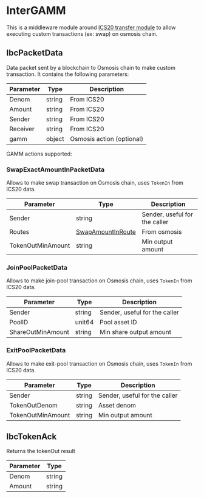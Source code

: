 # InterGAMM

This is a middleware module around [ICS20 transfer module](https://github.com/cosmos/ibc-go/tree/v2.0.3/modules/apps/transfer) to allow executing custom transactions (ex: swap) on osmosis chain.

## IbcPacketData

Data packet sent by a blockchain to Osmosis chain to make custom transaction. It contains the following parameters:

| Parameter      | Type      |              Description                          |
| -------------- | --------- | ------------------------------------------------- |
| Denom          | string    | From ICS20                                        | 
| Amount         | string    | From ICS20                                        | 
| Sender         | string    | From ICS20                                        |
| Receiver       | string    | From ICS20                                        |
| gamm           | object    | Osmosis action (optional)                         |

GAMM actions supported: 

### SwapExactAmountInPacketData

Allows to make swap transaction on Osmosis chain, uses `TokenIn` from ICS20 data.

| Parameter         | Type          |              Description                          |
| ----------------- | ------------- | ------------------------------------------------- |
| Sender            | string        | Sender, useful for the caller                     |
| Routes            | [SwapAmountInRoute](https://github.com/osmosis-labs/osmosis/blob/v6.2.0/proto/osmosis/gamm/v1beta1/tx.proto#L81)  | From osmosis                                      |
| TokenOutMinAmount | string        | Min output amount                                 |


### JoinPoolPacketData

Allows to make join-pool transaction on Osmosis chain, uses `TokenIn` from ICS20 data.

| Parameter         | Type     |              Description                          |
| ----------------- | -------- | ------------------------------------------------- |
| Sender            | string   | Sender, useful for the caller                     |
| PoolID            | unit64   | Pool asset ID                                     |
| ShareOutMinAmount | string   | Min share output amount                           |


### ExitPoolPacketData

Allows to make exit-pool transaction on Osmosis chain, uses `TokenIn` from ICS20 data.

| Parameter         | Type     |              Description                          |
| ----------------- | -------- | ------------------------------------------------- |
| Sender            | string   | Sender, useful for the caller                     |
| TokenOutDenom     | string   | Asset denom                                       |
| TokenOutMinAmount | string   | Min output amount                                 |


## IbcTokenAck

Returns the tokenOut result

| Parameter      | Type      | 
| -------------- | --------- | 
| Denom          | string    |
| Amount         | string    |
